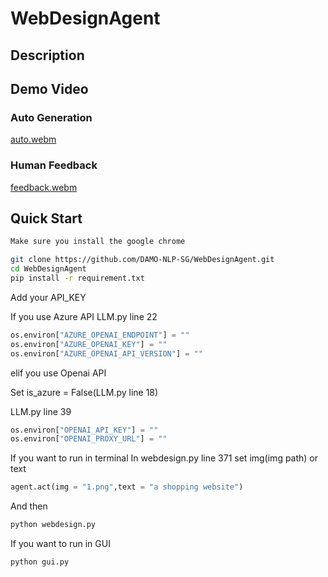 # WebDesignAgent

## Description


## Demo Video
### Auto Generation
[auto.webm](https://github.com/DAMO-NLP-SG/WebDesignAgent/assets/109561120/d5f099e0-5a01-44fa-bb26-bf7733fd9608)

### Human Feedback
[feedback.webm](https://github.com/DAMO-NLP-SG/WebDesignAgent/assets/109561120/63641bf7-ffb6-4518-a594-4a7223ec2899)

## Quick Start

```bash
Make sure you install the google chrome
```

```bash
git clone https://github.com/DAMO-NLP-SG/WebDesignAgent.git
cd WebDesignAgent
pip install -r requirement.txt
```

Add your API_KEY

If you use Azure API
LLM.py line 22
```python
os.environ["AZURE_OPENAI_ENDPOINT"] = ""
os.environ["AZURE_OPENAI_KEY"] = ""
os.environ["AZURE_OPENAI_API_VERSION"] = ""
```

elif you use Openai API

Set is_azure = False(LLM.py line 18)

LLM.py line 39
```python
os.environ["OPENAI_API_KEY"] = ""
os.environ["OPENAI_PROXY_URL"] = ""
```


If you want to run in terminal
In webdesign.py line 371 set img(img path) or text

```python
agent.act(img = "1.png",text = "a shopping website")
```

And then
```bash
python webdesign.py
```


If you want to run in GUI
```python
python gui.py
```



